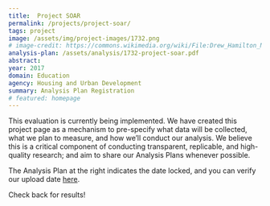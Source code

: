 ```yaml
---
title:  Project SOAR
permalink: /projects/project-soar/
tags: project  
image: /assets/img/project-images/1732.png  
# image-credit: https://commons.wikimedia.org/wiki/File:Drew_Hamilton_NYCHA_jeh.jpg
analysis-plan: /assets/analysis/1732-project-soar.pdf
abstract: 
year: 2017  
domain: Education
agency: Housing and Urban Development
summary: Analysis Plan Registration
# featured: homepage
---
```

This evaluation is currently being implemented. We have created this project page as a mechanism to pre-specify what data will be collected, what we plan to measure, and how we’ll conduct our analysis. We believe this is a critical component of conducting transparent, replicable, and high-quality research; and aim to share our Analysis Plans whenever possible.

The Analysis Plan at the right indicates the date locked, and you can verify our upload date <a href="https://github.com/gsa-oes/office-of-evaluation-sciences/tree/master/assets/analysis">here</a>. 

Check back for results!
